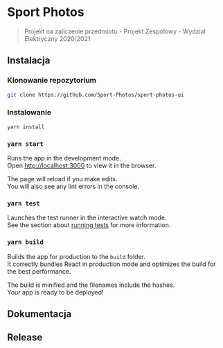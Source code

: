 # Sport Photos
> Projekt na zaliczenie przedmiotu - Projekt Zespolowy - Wydzial Elektryczny 2020/2021

## Instalacja

### Klonowanie repozytorium
```sh
git clone https://github.com/Sport-Photos/sport-photos-ui
```
### Instalowanie
```sh
yarn install
```
### `yarn start`

Runs the app in the development mode.\
Open [http://localhost:3000](http://localhost:3000) to view it in the browser.

The page will reload if you make edits.\
You will also see any lint errors in the console.

### `yarn test`

Launches the test runner in the interactive watch mode.\
See the section about [running tests](https://facebook.github.io/create-react-app/docs/running-tests) for more information.

### `yarn build`

Builds the app for production to the `build` folder.\
It correctly bundles React in production mode and optimizes the build for the best performance.

The build is minified and the filenames include the hashes.\
Your app is ready to be deployed!

## Dokumentacja

## Release